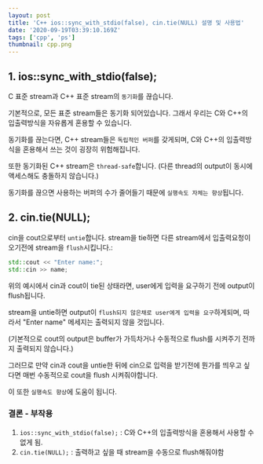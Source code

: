 ```yaml
---
layout: post
title: 'C++ ios::sync_with_stdio(false), cin.tie(NULL) 설명 및 사용법'
date: '2020-09-19T03:39:10.169Z'
tags: ['cpp', 'ps']
thumbnail: cpp.png
---
```


## 1. ios::sync\_with\_stdio(false);

C 표준 stream과 C++ 표준 stream의 `동기화`를 끊습니다.

기본적으로, 모든 표준 stream들은 동기화 되어있습니다. 그래서 우리는 C와 C++의 입출력방식을 자유롭게 혼용할 수 있습니다.

동기화를 끊는다면, C++ stream들은 `독립적인 버퍼`를 갖게되며, C와 C++의 입출력방식을 혼용해서 쓰는 것이 굉장히 위험해집니다.

또한 동기화된 C++ stream은 `thread-safe`합니다. (다른 thread의 output이 동시에 액세스해도 충돌하지 않습니다.)

동기화를 끊으면 사용하는 버퍼의 수가 줄어들기 때문에 `실행속도 자체는 향상`됩니다.

## 2. cin.tie(NULL);

cin을 cout으로부터 `untie`합니다. stream을 tie하면 다른 stream에서 입출력요청이 오기전에 stream을 `flush`시킵니다.:

```cpp
std::cout << "Enter name:";
std::cin >> name;
```

위의 예시에서 cin과 cout이 tie된 상태라면, user에게 입력을 요구하기 전에 output이 flush됩니다.

stream을 untie하면 output이 `flush되지 않은채로 user에게 입력을 요구`하게되며, 따라서 "Enter name" 메세지는 출력되지 않을 것입니다.

(기본적으로 cout의 output은 buffer가 가득차거나 수동적으로 flush를 시켜주기 전까지 출력되지 않습니다.)

그러므로 만약 cin과 cout을 untie한 뒤에 cin으로 입력을 받기전에 뭔가를 띄우고 싶다면 매번 수동적으로 cout을 flush 시켜줘야합니다.

이 또한 `실행속도 향상`에 도움이 됩니다.

### 결론 - 부작용

1. `ios::sync_with_stdio(false);` : C와 C++의 입출력방식을 혼용해서 사용할 수 없게 됨.
2. `cin.tie(NULL);` : 출력하고 싶을 때 stream을 수동으로 flush해줘야함
